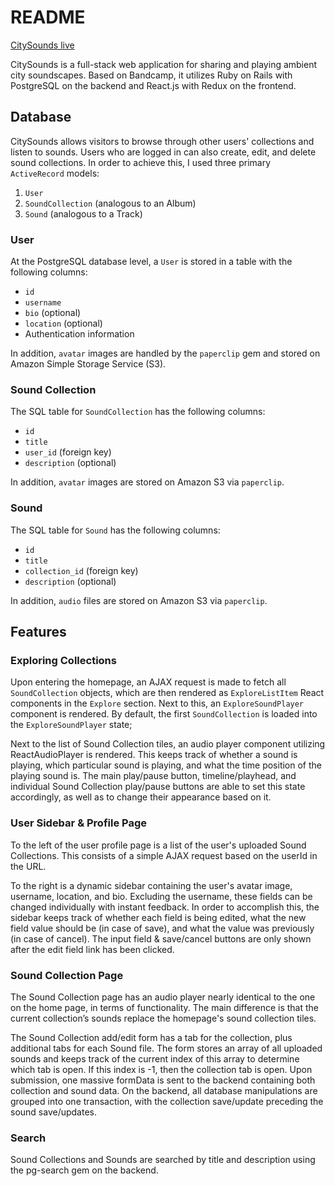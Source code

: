 # README

[CitySounds live][heroku]

[heroku]: http://www.citysoundsapp.com/#/

CitySounds is a full-stack web application for sharing and playing ambient city soundscapes. Based on Bandcamp, it utilizes Ruby on Rails with PostgreSQL on the backend and React.js with Redux on the frontend.

## Database

CitySounds allows visitors to browse through other users' collections and listen to sounds. Users who are logged in can also create, edit, and delete sound collections. In order to achieve this, I used three primary `ActiveRecord` models:
1. `User`
2. `SoundCollection` (analogous to an Album)
3. `Sound` (analogous to a Track)

### User

At the PostgreSQL database level, a `User` is stored in a table with the following columns:
- `id`
- `username`
- `bio` (optional)
- `location` (optional)
- Authentication information

In addition, `avatar` images are handled by the `paperclip` gem and stored on Amazon Simple Storage Service (S3).

### Sound Collection

The SQL table for `SoundCollection` has the following columns:
- `id`
- `title`
- `user_id` (foreign key)
- `description` (optional)

In addition, `avatar` images are stored on Amazon S3 via `paperclip`.

### Sound

The SQL table for `Sound` has the following columns:
- `id`
- `title`
- `collection_id` (foreign key)
- `description` (optional)

In addition, `audio` files are stored on Amazon S3 via `paperclip`.

## Features

### Exploring Collections

Upon entering the homepage, an AJAX request is made to fetch all `SoundCollection` objects, which are then rendered as `ExploreListItem` React components in the `Explore` section. Next to this, an `ExploreSoundPlayer` component is rendered. By default, the first `SoundCollection` is loaded into the `ExploreSoundPlayer` state;


Next to the list of Sound Collection tiles, an audio player component utilizing ReactAudioPlayer is rendered. This keeps track of whether a sound is playing, which particular sound is playing, and what the time position of the playing sound is. The main play/pause button, timeline/playhead, and individual Sound Collection play/pause buttons are able to set this state accordingly, as well as to change their appearance based on it.

### User Sidebar & Profile Page

To the left of the user profile page is a list of the user's uploaded Sound Collections. This consists of a simple AJAX request based on the userId in the URL.

To the right is a dynamic sidebar containing the user's avatar image, username, location, and bio. Excluding the username, these fields can be changed individually with instant feedback. In order to accomplish this, the sidebar keeps track of whether each field is being edited, what the new field value should be (in case of save), and what the value was previously (in case of cancel). The input field & save/cancel buttons are only shown after the edit field link has been clicked.

### Sound Collection Page

The Sound Collection page has an audio player nearly identical to the one on the home page, in terms of functionality. The main difference is that the current collection’s sounds replace the homepage's sound collection tiles.

The Sound Collection add/edit form has a tab for the collection, plus additional tabs for each Sound file. The form stores an array of all uploaded sounds and keeps track of the current index of this array to determine which tab is open. If this index is -1, then the collection tab is open. Upon submission, one massive formData is sent to the backend containing both collection and sound data. On the backend, all database manipulations are grouped into one transaction, with the collection save/update preceding the sound save/updates.

### Search

Sound Collections and Sounds are searched by title and description using the pg-search gem on the backend.
